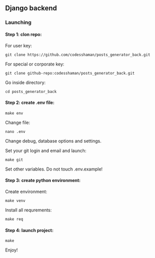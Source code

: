 ## Django backend

### Launching

#### Step 1: clon repo:

For user key:

``git clone https://github.com/codesshaman/posts_generator_back.git``

For special or corporate key:

``git clone github-repo:codesshaman/posts_generator_back.git``

Go inside directory:

``cd posts_generator_back``

#### Step 2: create .env file:

``make env``

Change file:

``nano .env``

Change debug, database options and settings.

Set your git login and email and launch:

``make git``

Set other variables. Do not touch .env.example!

#### Step 3: create python environment:

Create environment:

``make venv``

Install all requrements:

``make req``

#### Step 4: launch project:

``make``

Enjoy!